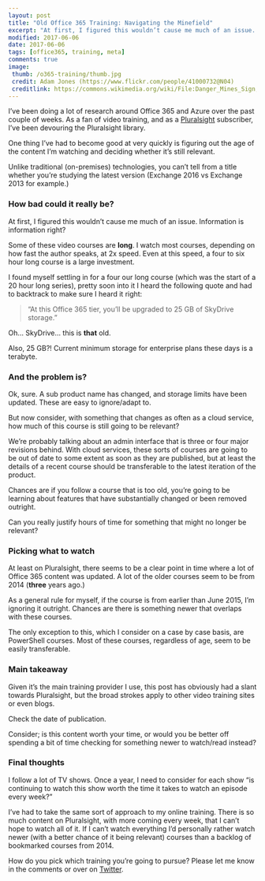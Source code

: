 ```yaml
---
layout: post
title: "Old Office 365 Training: Navigating the Minefield"
excerpt: "At first, I figured this wouldn’t cause me much of an issue. Information is information right?"
modified: 2017-06-06
date: 2017-06-06
tags: [office365, training, meta]
comments: true
image:
 thumb: /o365-training/thumb.jpg
 credit: Adam Jones (https://www.flickr.com/people/41000732@N04)
 creditlink: https://commons.wikimedia.org/wiki/File:Danger_Mines_Sign,_Jaffna.jpg
---
```


I’ve been doing a lot of research around Office 365 and Azure over the past
couple of weeks. As a fan of video training, and as a
[Pluralsight](https://www.pluralsight.com/) subscriber, I’ve been devouring the
Pluralsight library.

One thing I’ve had to become good at very quickly is figuring out the age of the
content I’m watching and deciding whether it’s still relevant.

Unlike traditional (on-premises) technologies, you can’t tell from a title
whether you’re studying the latest version (Exchange 2016 vs Exchange 2013 for
example.)

### How bad could it really be?

At first, I figured this wouldn’t cause me much of an issue. Information is
information right?

Some of these video courses are **long**. I watch most courses, depending on how
fast the author speaks, at 2x speed. Even at this speed, a four to six hour long
course is a large investment.

I found myself settling in for a four our long course (which was the start of a
20 hour long series), pretty soon into it I heard the following quote and had to
backtrack to make sure I heard it right:

> “At this Office 365 tier, you’ll be upgraded to 25 GB of SkyDrive storage.”

Oh… SkyDrive… this is **that** old.

Also, 25 GB?! Current minimum storage for enterprise plans these days is a
terabyte.

### And the problem is?

Ok, sure. A sub product name has changed, and storage limits have been updated.
These are easy to ignore/adapt to.

But now consider, with something that changes as often as a cloud service, how
much of this course is still going to be relevant?

We’re probably talking about an admin interface that is three or four major
revisions behind. With cloud services, these sorts of courses are going to be
out of date to some extent as soon as they are published, but at least the
details of a recent course should be transferable to the latest iteration of the
product.

Chances are if you follow a course that is too old, you’re going to be learning
about features that have substantially changed or been removed outright.

Can you really justify hours of time for something that might no longer be
relevant?

### Picking what to watch

At least on Pluralsight, there seems to be a clear point in time where a lot of
Office 365 content was updated. A lot of the older courses seem to be from 2014
(**three** years ago.)

As a general rule for myself, if the course is from earlier than June 2015, I’m
ignoring it outright. Chances are there is something newer that overlaps with
these courses.

The only exception to this, which I consider on a case by case basis, are
PowerShell courses. Most of these courses, regardless of age, seem to be easily
transferable.

### Main takeaway

Given it’s the main training provider I use, this post has obviously had a slant
towards Pluralsight, but the broad strokes apply to other video training sites
or even blogs.

Check the date of publication.

Consider; is this content worth your time, or would you be better off spending a
bit of time checking for something newer to watch/read instead?

### Final thoughts

I follow a lot of TV shows. Once a year, I need to consider for each show “is
continuing to watch this show worth the time it takes to watch an episode every
week?”

I’ve had to take the same sort of approach to my online training. There is so
much content on Pluralsight, with more coming every week, that I can’t hope to
watch all of it. If I can’t watch everything I’d personally rather watch newer
(with a better chance of it being relevant) courses than a backlog of bookmarked
courses from 2014.

How do you pick which training you’re going to pursue? Please let me know in the
comments or over on [Twitter](https://twitter.com/WindosNZ).
